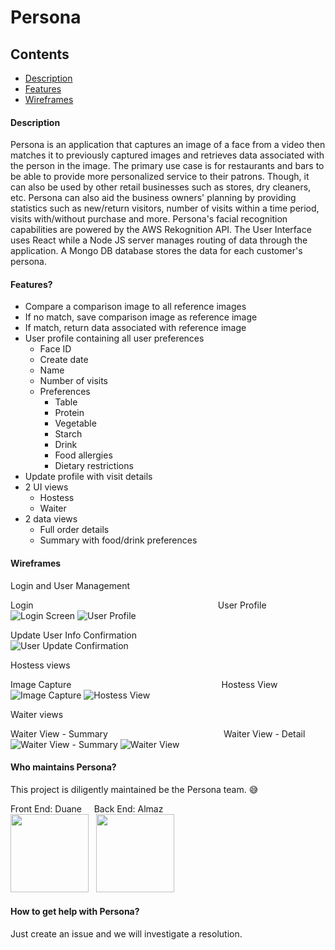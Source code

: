 # Persona

## Contents
- [Description](#description)
- [Features](#features)
- [Wireframes](#wireframes)

#### Description
Persona is an application that captures an image of a face from a video then matches it to previously captured images and retrieves data associated with the person in the image. The primary use case is for restaurants and bars to be able to provide more personalized service to their patrons. Though, it can also be used by other retail businesses such as stores, dry cleaners, etc. Persona can also aid the business owners' planning by providing statistics such as new/return visitors, number of visits within a time period, visits with/without purchase and more. Persona's facial recognition capabilities are powered by the AWS Rekognition API. The User Interface uses React while a Node JS server manages routing of data through the application. A Mongo DB database stores the data for each customer's persona.

#### Features?
* Compare a comparison image to all reference images
* If no match, save comparison image as reference image
* If match, return data associated with reference image
* User profile containing all user preferences
  * Face ID
  * Create date
  * Name
  * Number of visits
  * Preferences
    * Table
    * Protein
    * Vegetable
    * Starch
    * Drink
    * Food allergies
    * Dietary restrictions
* Update profile with visit details
* 2 UI views
  * Hostess
  * Waiter
* 2 data views
  * Full order details
  * Summary with food/drink preferences

#### Wireframes
Login and User Management

Login &nbsp; &nbsp; &nbsp; &nbsp; &nbsp; &nbsp; &nbsp; &nbsp; &nbsp; &nbsp; &nbsp; &nbsp; &nbsp; &nbsp; &nbsp; &nbsp; &nbsp; &nbsp; &nbsp; &nbsp; &nbsp; &nbsp; &nbsp; &nbsp; &nbsp;
&nbsp; &nbsp; &nbsp; &nbsp; &nbsp; &nbsp; &nbsp; &nbsp; &nbsp; &nbsp; &nbsp; &nbsp; User Profile <br />
![Login Screen](/planning/Login.png)  ![User Profile](/planning/User_Profile.png)

Update User Info Confirmation <br />
![User Update Confirmation](/planning/User_Update_Confirmation.png)

Hostess views

Image Capture &nbsp; &nbsp; &nbsp; &nbsp; &nbsp; &nbsp; &nbsp; &nbsp; &nbsp; &nbsp; &nbsp; &nbsp; &nbsp; &nbsp; &nbsp; &nbsp; &nbsp; &nbsp; &nbsp; &nbsp; &nbsp; &nbsp; &nbsp; &nbsp; &nbsp;
&nbsp; &nbsp; &nbsp; &nbsp; &nbsp;  Hostess View <br />
![Image Capture](/planning/Image_Capture.png)  ![Hostess View](/planning/Hostess_View.png)

Waiter views

Waiter View - Summary &nbsp; &nbsp; &nbsp; &nbsp; &nbsp; &nbsp; &nbsp; &nbsp; &nbsp; &nbsp; &nbsp; &nbsp; &nbsp; &nbsp; &nbsp; &nbsp; &nbsp; &nbsp; &nbsp; &nbsp; &nbsp; &nbsp; &nbsp;  Waiter View - Detail <br />
![Waiter View - Summary](/planning/Waiter_View-Summary.png)  ![Waiter View](/planning/Waiter_View-Detail.png)

#### Who maintains Persona?
This project is diligently maintained be the Persona team. :sweat_smile:

Front End: Duane &nbsp; &nbsp; Back End: Almaz   <br />
<img src="/planning/Duane.png" width="125"> &nbsp; <img src="/planning/Almaz.png" width="125">


#### How to get help with Persona?
Just create an issue and we will investigate a resolution.
